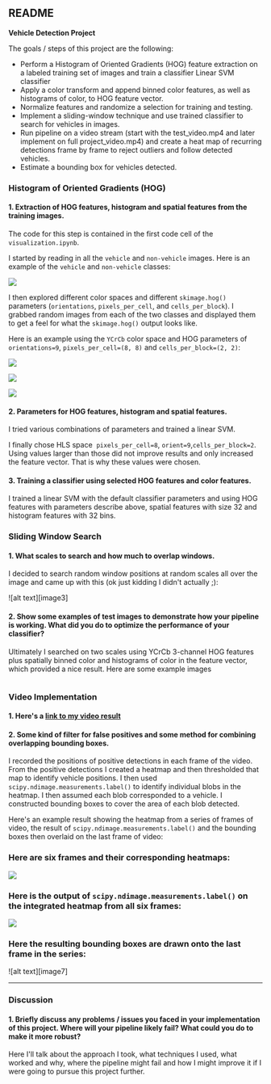## README

**Vehicle Detection Project**

The goals / steps of this project are the following:

- Perform a Histogram of Oriented Gradients (HOG) feature extraction on a labeled training set of images and train a classifier Linear SVM classifier
- Apply a color transform and append binned color features, as well as histograms of color, to HOG feature vector. 
- Normalize features and randomize a selection for training and testing.
- Implement a sliding-window technique and use trained classifier to search for vehicles in images.
- Run pipeline on a video stream (start with the test_video.mp4 and later implement on full project_video.mp4) and create a heat map of recurring detections frame by frame to reject outliers and follow detected vehicles.
- Estimate a bounding box for vehicles detected.

### Histogram of Oriented Gradients (HOG)

#### 1. Extraction of HOG features, histogram and spatial features from the training images.

The code for this step is contained in the first code cell of the ` visualization.ipynb`.

I started by reading in all the `vehicle` and `non-vehicle` images.  Here is an example of the `vehicle` and `non-vehicle` classes:

![](http://p37mg8cnp.bkt.clouddn.com/github/md/cars_notcars.png)

I then explored different color spaces and different `skimage.hog()` parameters (`orientations`, `pixels_per_cell`, and `cells_per_block`).  I grabbed random images from each of the two classes and displayed them to get a feel for what the `skimage.hog()` output looks like.

Here is an example using the `YCrCb` color space and HOG parameters of `orientations=9`, `pixels_per_cell=(8, 8)` and `cells_per_block=(2, 2)`:


![](http://p37mg8cnp.bkt.clouddn.com/github/md/hog_show.png)

![](http://p37mg8cnp.bkt.clouddn.com/github/md/histogram.png)

![](http://p37mg8cnp.bkt.clouddn.com/github/md/spatial.png)

#### 2. Parameters for HOG features, histogram and spatial features.

I tried various combinations of parameters and trained a linear SVM.

I finally chose HLS space  `pixels_per_cell=8`, `orient=9`,`cells_per_block=2`. Using values larger than those did not improve results and only increased the feature vector. That is why these values were chosen.

#### 3. Training a classifier using selected HOG features and color features.

I trained a linear SVM with the default classifier parameters and using HOG features with parameters describe above, spatial features with size 32 and histogram features with 32 bins.





### Sliding Window Search

#### 1. What scales to search and how much to overlap windows.

I decided to search random window positions at random scales all over the image and came up with this (ok just kidding I didn't actually ;):

![alt text][image3]

#### 2. Show some examples of test images to demonstrate how your pipeline is working.  What did you do to optimize the performance of your classifier?

Ultimately I searched on two scales using YCrCb 3-channel HOG features plus spatially binned color and histograms of color in the feature vector, which provided a nice result.  Here are some example images

![]()

### Video Implementation

#### 1. Here's a [link to my video result](./project_video.mp4)

#### 2. Some kind of filter for false positives and some method for combining overlapping bounding boxes.

I recorded the positions of positive detections in each frame of the video.  From the positive detections I created a heatmap and then thresholded that map to identify vehicle positions.  I then used `scipy.ndimage.measurements.label()` to identify individual blobs in the heatmap.  I then assumed each blob corresponded to a vehicle.  I constructed bounding boxes to cover the area of each blob detected.  

Here's an example result showing the heatmap from a series of frames of video, the result of `scipy.ndimage.measurements.label()` and the bounding boxes then overlaid on the last frame of video:

### Here are six frames and their corresponding heatmaps:

![](http://p37mg8cnp.bkt.clouddn.com/github/md/heatmap.png)

### Here is the output of `scipy.ndimage.measurements.label()` on the integrated heatmap from all six frames:
![](http://p37mg8cnp.bkt.clouddn.com/github/md/intheatmap.png)

### Here the resulting bounding boxes are drawn onto the last frame in the series:
![alt text][image7]



---

### Discussion

#### 1. Briefly discuss any problems / issues you faced in your implementation of this project.  Where will your pipeline likely fail?  What could you do to make it more robust?

Here I'll talk about the approach I took, what techniques I used, what worked and why, where the pipeline might fail and how I might improve it if I were going to pursue this project further.  

